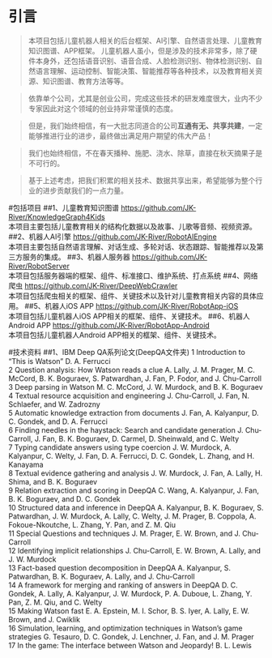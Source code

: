 # 引言
> 本项目包括儿童机器人相关的后台框架、AI引擎、自然语言处理、儿童教育知识图谱、APP框架。 儿童机器人虽小，但是涉及的技术非常多，除了硬件本身外，还包括语音识别、语音合成、人脸检测识别、物体检测识别、自然语言理解、运动控制、智能决策、智能推荐等各种技术，以及教育相关资源、知识图谱、教育方法等等。

> 依靠单个公司，尤其是创业公司，完成这些技术的研发难度很大，业内不少专家因此对这个领域的创业持非常谨慎的态度。

> 但是，我们始终相信，有一大批志同道合的公司**互通有无、共享共建**，一定能够推进行业的进步，最终做出满足用户期望的伟大产品！

> 我们也始终相信，不在春天播种、施肥、浇水、除草，直接在秋天摘果子是不可行的。

> 基于上述考虑，把我们积累的相关技术、数据共享出来，希望能够为整个行业的进步贡献我们的一点力量。
 
<!-- more -->

#包括项目
##1、儿童教育知识图谱
https://github.com/JK-River/KnowledgeGraph4Kids  
本项目主要包括儿童教育相关的结构化数据以及故事、儿歌等音频、视频资源。
##2、机器人AI引擎
https://github.com/JK-River/RobotAIEngine  
本项目主要包括自然语言理解、对话生成、多轮对话、状态跟踪、智能推荐以及第三方服务的集成。
##3、机器人服务器
https://github.com/JK-River/RobotServer  
本项目包括服务器端的框架、组件、标准接口、维护系统、打点系统
##4、网络爬虫
https://github.com/JK-River/DeepWebCrawler  
本项目包括爬虫相关的框架、组件、关键技术以及针对儿童教育相关内容的具体应用。
##5、机器人iOS APP
https://github.com/JK-River/RobotApp-iOS  
本项目包括儿童机器人iOS APP相关的框架、组件、关键技术。
##6、机器人Android APP
https://github.com/JK-River/RobotApp-Android  
本项目包括儿童机器人Android APP相关的框架、组件、关键技术。

#技术资料
##1、IBM Deep QA系列论文(DeepQA文件夹)
1 Introduction to “This is Watson”
D. A. Ferrucci  
2 Question analysis: How Watson reads a clue
A. Lally, J. M. Prager, M. C. McCord, B. K. Boguraev, S. Patwardhan, J. Fan, P. Fodor, and J. Chu-Carroll  
3 Deep parsing in Watson
M. C. McCord, J. W. Murdock, and B. K. Boguraev  
4 Textual resource acquisition and engineering
J. Chu-Carroll, J. Fan, N. Schlaefer, and W. Zadrozny  
5 Automatic knowledge extraction from documents
J. Fan, A. Kalyanpur, D. C. Gondek, and D. A. Ferrucci  
6 Finding needles in the haystack: Search and candidate generation
J. Chu-Carroll, J. Fan, B. K. Boguraev, D. Carmel, D. Sheinwald, and C. Welty  
7 Typing candidate answers using type coercion
J. W. Murdock, A. Kalyanpur, C. Welty, J. Fan, D. A. Ferrucci, D. C. Gondek, L. Zhang, and H. Kanayama  
8 Textual evidence gathering and analysis
J. W. Murdock, J. Fan, A. Lally, H. Shima, and B. K. Boguraev  
9 Relation extraction and scoring in DeepQA
C. Wang, A. Kalyanpur, J. Fan, B. K. Boguraev, and D. C. Gondek  
10 Structured data and inference in DeepQA
A. Kalyanpur, B. K. Boguraev, S. Patwardhan, J. W. Murdock, A. Lally, C. Welty, J. M. Prager, B. Coppola, A. Fokoue-Nkoutche, L. Zhang, Y. Pan, and Z. M. Qiu  
11 Special Questions and techniques
J. M. Prager, E. W. Brown, and J. Chu-Carroll  
12 Identifying implicit relationships
J. Chu-Carroll, E. W. Brown, A. Lally, and J. W. Murdock  
13 Fact-based question decomposition in DeepQA
A. Kalyanpur, S. Patwardhan, B. K. Boguraev, A. Lally, and J. Chu-Carroll  
14 A framework for merging and ranking of answers in DeepQA
D. C. Gondek, A. Lally, A. Kalyanpur, J. W. Murdock, P. A. Duboue, L. Zhang, Y. Pan, Z. M. Qiu, and C. Welty  
15 Making Watson fast
E. A. Epstein, M. I. Schor, B. S. Iyer, A. Lally, E. W. Brown, and J. Cwiklik  
16 Simulation, learning, and optimization techniques in Watson’s game strategies
G. Tesauro, D. C. Gondek, J. Lenchner, J. Fan, and J. M. Prager  
17 In the game: The interface between Watson and Jeopardy!
B. L. Lewis  
